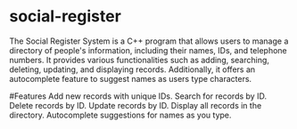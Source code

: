 # social-register
The Social Register System is a C++ program that allows users to manage a directory of people's information, including their names, IDs, and telephone numbers. 
It provides various functionalities such as adding, searching, deleting, updating, and displaying records. 
Additionally, it offers an autocomplete feature to suggest names as users type characters.

#Features
Add new records with unique IDs.
Search for records by ID.
Delete records by ID.
Update records by ID.
Display all records in the directory.
Autocomplete suggestions for names as you type.
